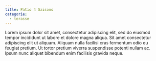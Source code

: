 ```yaml
---
title: Patio 4 Saisons
categorie:
  - terasse
---
```


Lorem ipsum dolor sit amet, consectetur adipiscing elit, sed do eiusmod tempor incididunt ut labore et dolore magna aliqua. Sit amet consectetur adipiscing elit ut aliquam. Aliquam nulla facilisi cras fermentum odio eu feugiat pretium. Ut tortor pretium viverra suspendisse potenti nullam ac. Ipsum nunc aliquet bibendum enim facilisis gravida neque.
